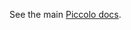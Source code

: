 See the main [Piccolo docs](https://piccolo-orm.readthedocs.io/en/latest/piccolo/contributing/index.html).
